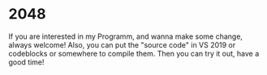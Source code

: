 # 2048
If you are interested in my Programm, and wanna make some change, always welcome!
Also, you can put the "source code" in VS 2019 or codeblocks or somewhere to compile them.
Then you can try it out, have a good time!
